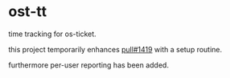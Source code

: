 # ost-tt
time tracking for os-ticket.

this project temporarily enhances [pull#1419](https://github.com/osTicket/osTicket-1.8/pull/1419) with a setup routine.

furthermore per-user reporting has been added.
